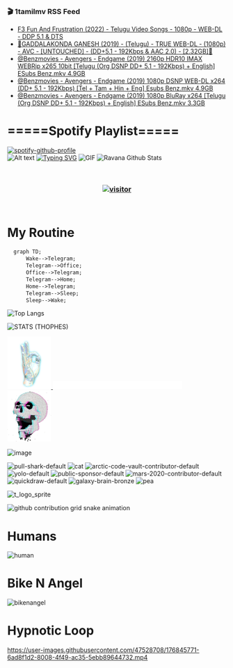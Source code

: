 ### 🎬 1tamilmv RSS Feed

<!-- BLOG-POST-LIST:START -->
- [F3 Fun And Frustration &lpar;2022&rpar; - Telugu Video Songs - 1080p - WEB-DL - DDP 5.1 &amp; DTS](https://www.1tamilmv.pics/index.php?/forums/topic/166805-f3-fun-and-frustration-2022-telugu-video-songs-1080p-web-dl-ddp-51-dts/&do=findComment&comment=332683)
- [🔰GADDALAKONDA GANESH &lpar;2019&rpar; - &lpar;Telugu&rpar; - TRUE WEB-DL - &lpar;1080p&rpar; - AVC - [UNTOUCHED] - &lpar;DD+5.1 - 192Kbps &amp; AAC 2.0&rpar; - [2.32GB]🔰](https://www.1tamilmv.pics/index.php?/forums/topic/166804-%F0%9F%94%B0gaddalakonda-ganesh-2019-telugu-true-web-dl-1080p-avc-untouched-dd51-192kbps-aac-20-232gb%F0%9F%94%B0/&do=findComment&comment=332682)
- [@Benzmovies - Avengers - Endgame &lpar;2019&rpar; 2160p HDR10 IMAX WEBRip x265 10bit [Telugu &lpar;Org DSNP DD+ 5.1 - 192Kbps&rpar; + English] ESubs Benz.mkv 4.9GB](https://www.1tamilmv.pics/index.php?/forums/topic/166803-benzmovies-avengers-endgame-2019-2160p-hdr10-imax-webrip-x265-10bit-telugu-org-dsnp-dd-51-192kbps-english-esubs-benzmkv-49gb/&do=findComment&comment=332681)
- [@Benzmovies - Avengers - Endgame &lpar;2019&rpar; 1080p DSNP WEB-DL x264 &lpar;DD+ 5.1 - 192Kbps&rpar; [Tel + Tam + Hin + Eng] Esubs Benz.mkv 4.9GB](https://www.1tamilmv.pics/index.php?/forums/topic/166802-benzmovies-avengers-endgame-2019-1080p-dsnp-web-dl-x264-dd-51-192kbps-tel-tam-hin-eng-esubs-benzmkv-49gb/&do=findComment&comment=332680)
- [@Benzmovies - Avengers - Endgame &lpar;2019&rpar; 1080p BluRay x264 [Telugu &lpar;Org DSNP DD+ 5.1 - 192Kbps&rpar; + English] ESubs Benz.mkv 3.3GB](https://www.1tamilmv.pics/index.php?/forums/topic/166801-benzmovies-avengers-endgame-2019-1080p-bluray-x264-telugu-org-dsnp-dd-51-192kbps-english-esubs-benzmkv-33gb/&do=findComment&comment=332679)
<!-- BLOG-POST-LIST:END -->

# =====Spotify Playlist=====
[![spotify-github-profile](https://spotify-github-profile.vercel.app/api/view?uid=31rfzgmuvvewegdlxvlev4ynz4vu&cover_image=true&theme=default&bar_color=53b14f&bar_color_cover=true)](https://ravana69.github.io/rss)
</br>
![Alt text](https://spotify-recently-played-readme.vercel.app/api?user=31rfzgmuvvewegdlxvlev4ynz4vu)
[![Typing SVG](https://readme-typing-svg.herokuapp.com?color=%2336BCF7&center=true&vCenter=true&multiline=true&height=81&lines=I+AM+RAVANA;CONTACT+ME+ON+TELEGRAM%3A+%40R4V4N4)](https://git.io/typing-svg)
<img align="centre" height="400px" width="490px" alt="GIF" src="https://github.com/ravana69/ravana69/blob/master/rvm.gif" />
![Ravana Github Stats](https://github-readme-stats.vercel.app/api?username=ravana69&&show_icons=true&theme=radical)

<br />
<h3 align="center"> <a href="https://t.me/r4v4n4"><img src="https://profile-counter.glitch.me/ravana69/count.svg" alt="visitor" width="600"></a> </h3>
</br>

<H1>My Routine</H1>

```mermaid
  graph TD;
      Wake-->Telegram;
      Telegram-->Office;
      Office-->Telegram;
      Telegram-->Home;
      Home-->Telegram;
      Telegram-->Sleep;
      Sleep-->Wake;
```
![Top Langs](https://github-readme-stats.vercel.app/api/top-langs/?username=ravana69&&show_icons=true&theme=radical)

![STATS (THOPHES)](https://github-profile-trophy.vercel.app/?username=ravana69&theme=gruvbox&margin-w=10&margin-h=15&column=8)
<br />
<p align="left">
    <a href="#">
        <img width="20%" src="./assets/images/hand.gif" alt="" />
    </a>
    <a href="#">
        <img width="59%" src="./assets/images/spacer.png" alt="" >
    </a>
    <a href="#">
        <img width="20%" src="./assets/images/skull.gif" alt="" />
    </a>
</p>


![image](https://user-images.githubusercontent.com/47528708/175298537-0623dc00-7b1a-4ec1-b5b1-71768763a234.png)

<img width="148" alt="pull-shark-default" src="https://user-images.githubusercontent.com/47528708/176419715-70981865-4dc6-489a-8a1a-06842db67b15.gif"> <img width="148" alt="cat" src="https://user-images.githubusercontent.com/47528708/179149594-60701d0e-e626-415f-9958-80736351eadd.gif"> <img width="148" alt="arctic-code-vault-contributor-default" src="https://user-images.githubusercontent.com/47528708/175267501-e1fbbb8f-c2b2-4882-b865-2ac4debef26c.png"> <img width="148" alt="yolo-default" src="https://user-images.githubusercontent.com/47528708/175267654-281a1880-1129-4b7b-bf2f-de5dd2bc5afa.png"> <img width="148" alt="public-sponsor-default" src="https://user-images.githubusercontent.com/47528708/175268448-2e78cc75-fb25-4d76-bd22-7df520446b45.png"> <img width="148" alt="mars-2020-contributor-default" src="https://user-images.githubusercontent.com/47528708/175268475-de6d987a-3be9-4353-86a5-23b422559355.png"> <img width="148" alt="quickdraw-default" src="https://user-images.githubusercontent.com/47528708/179148665-33e7c2c8-5d95-413e-8b25-6862820a5fe7.png"> <img width="148" alt="galaxy-brain-bronze" src="https://user-images.githubusercontent.com/47528708/176419717-e2fdca8b-0fdc-47dd-9511-a7ff52178a33.gif"> <img width="148" alt="pea" src="https://user-images.githubusercontent.com/47528708/179149608-800ce6e1-7d24-4bfe-8e84-5628e6d5497d.gif">

![t_logo_sprite](https://user-images.githubusercontent.com/47528708/175293007-21ff1792-1fca-4be3-bcae-12fdc3aa414f.svg)

![github contribution grid snake animation](https://raw.githubusercontent.com/ravana69/ravana69/output/github-contribution-grid-snake-dark.svg#gh-dark-mode-only)

# Humans
<img width="170" alt="human" src="https://user-images.githubusercontent.com/47528708/176413829-c142d478-1c96-4c3c-a2a4-2dd35374c335.gif">

# Bike N Angel
<img width="170" alt="bikenangel" src="https://user-images.githubusercontent.com/47528708/176616968-3a44f91e-8016-477c-9bb5-c4689a1adbee.gif">

# Hypnotic Loop

https://user-images.githubusercontent.com/47528708/176845771-6ad8f1d2-8008-4f49-ac35-5ebb89644732.mp4

